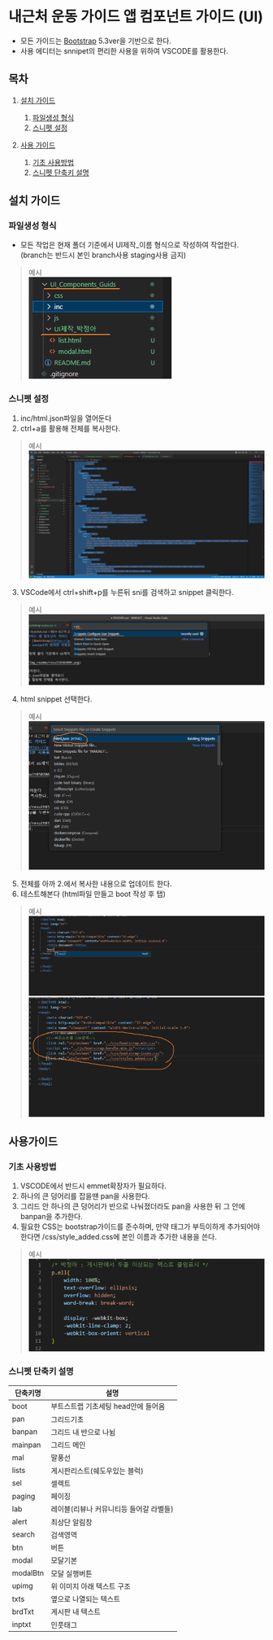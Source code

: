 # 내근처 운동 가이드 앱 컴포넌트 가이드 (UI)
+ 모든 가이드는 [Bootstrap](https://getbootstrap.com/) 5.3ver을 기반으로 한다.
+ 사용 에디터는 snnipet의 편리한 사용을 위하여 VSCODE를 활용한다. 


## 목차 
1. [설치 가이드](#설치-가이드)
    1. [파일생성 형식](#파일생성-형식)
    2. [스니펫 설정](#스니펫-설정)

2. [사용 가이드](#사용-가이드)
    1. [기초 사용방법](#기초-사용방법)
    2. [스니펫 단축키 설명](#스니펫-단축키-설명)

## 설치 가이드
### 파일생성 형식
*  모든 작업은 현재 폴더 기준에서 UI제작_이름 형식으로 작성하여 작업한다. (branch는 반드시 본인 branch사용 staging사용 금지)
> 예시<br>
> ![이미지](../img_readme/result0302009.png) <br>

### 스니펫 설정
1. inc/html.json파일을 열어둔다
2. ctrl+a를 활용해 전체를 복사한다.
> 예시<br>
> ![이미지](../img_readme/result0302010.png) <br>
3. VSCode에서 ctrl+shift+p를 누른뒤 sni를 검색하고 snippet 클릭한다.
> 예시<br>
> ![이미지](../img_readme/result0302011.png) <br>
4. html snippet 선택한다.
> 예시<br>
> ![이미지](../img_readme/result0302012.png) <br>
5. 전체를 아까 2.에서 복사한 내용으로 업데이트 한다.
6. 테스트해본다 (html파일 만들고 boot 작성 후 탭)
> 예시<br>
> ![이미지](../img_readme/result0302013.png) <br>
> ![이미지](../img_readme/result0302014.png) <br>


## 사용가이드   

### 기초 사용방법
1. VSCODE에서 반드시 emmet확장자가 필요하다.
2. 하나의 큰 덩어리를 잡을땐 pan을 사용한다.
3. 그리드 안 하나의 큰 덩어리가 반으로 나눠졌더라도 pan을 사용한 뒤 그 안에 banpan을 추가한다.
4. 필요한 CSS는 bootstrap가이드를 준수하며, 만약 태그가 부득이하게 추가되어야한다면 /css/style_added.css에 본인 이름과 추가한 내용을 쓴다.
> 예시<br>
> ![이미지](../img_readme/result0302015.png) <br>


### 스니펫 단축키 설명

| 단축키명 | 설명 |
| --- | --- |
| boot | 부트스트랩 기초세팅 head안에 들어옴 |
| pan | 그리드기초 |
| banpan | 그리드 내 반으로 나뉨 |
| mainpan | 그리드 메인 |
| mal | 말풍선 |
| lists | 게시판리스트(쉐도우있는 블럭) |
| sel | 셀렉트 |
| paging | 페이징 |
| lab | 레이블(리뷰나 커뮤니티등 들어갈 라벨들) |
| alert | 최상단 알림창 |
| search | 검색영역 |
| btn | 버튼 |
| modal | 모달기본 |
| modalBtn | 모달 실행버튼 |
| upimg | 위 이미지 아래 텍스트 구조 |
| txts | 옆으로 나열되는 텍스트 |
| brdTxt | 게시판 내 텍스트 |
| inptxt | 인풋태그 |


